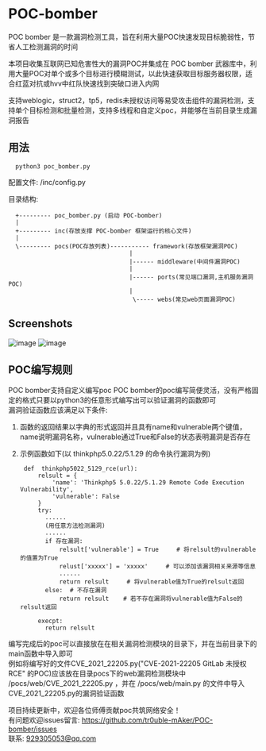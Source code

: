 # POC-bomber
POC bomber 是一款漏洞检测工具，旨在利用大量POC快速发现目标脆弱性，节省人工检测漏洞的时间   
                                  
本项目收集互联网已知危害性大的漏洞POC并集成在 POC bomber 武器库中，利用大量POC对单个或多个目标进行模糊测试，以此快速获取目标服务器权限，适合红蓝对抗或hvv中红队快速找到突破口进入内网

支持weblogic，struct2，tp5，redis未授权访问等易受攻击组件的漏洞检测，支持单个目标检测和批量检测，支持多线程和自定义poc，并能够在当前目录生成漏洞报告

## 用法      
      python3 poc_bomber.py 

配置文件:  /inc/config.py

目录结构:
       
      +--------- poc_bomber.py (启动 POC-bomber)
      | 
      +--------- inc(存放支撑 POC-bomber 框架运行的核心文件)
      |
      \--------- pocs(POC存放列表)----------- framework(存放框架漏洞POC)
                                      |
                                      |------ middleware(中间件漏洞POC)
                                      |
                                      |------ ports(常见端口漏洞,主机服务漏洞POC)
                                      |
                                       \----- webs(常见web页面漏洞POC)
      
      
## Screenshots    
![image](https://user-images.githubusercontent.com/71172892/143585798-9d7e505d-42f0-4b8f-ae0c-fd400466f2b5.png)
![image](https://user-images.githubusercontent.com/71172892/143586027-5e54e484-edc7-4551-a536-4f005efa5048.png)      


## POC编写规则     
POC bomber支持自定义编写poc
POC bomber的poc编写简便灵活，没有严格固定的格式只要以python3的任意形式编写出可以验证漏洞的函数即可                        
漏洞验证函数应该满足以下条件:                   
1. 函数的返回结果以字典的形式返回并且具有name和vulnerable两个键值，name说明漏洞名称，vulnerable通过True和False的状态表明漏洞是否存在           
2. 示例函数如下(以 thinkphp5.0.22/5.1.29 的命令执行漏洞为例)                                  
  
        def  thinkphp5022_5129_rce(url):          
            relsult = {                   
                'name': 'Thinkphp5 5.0.22/5.1.29 Remote Code Execution Vulnerability',           
                'vulnerable': False            
            }  
            try:
              ......        
              (用任意方法检测漏洞)             
              ......
              if 存在漏洞:
                  relsult['vulnerable'] = True     # 将relsult的vulnerable的值置为True             
                  relust['xxxxx'] = 'xxxxx'     # 可以添加该漏洞相关来源等信息            
                  ......           
                  return relsult     # 将vulnerable值为True的relsult返回                   
              else:  # 不存在漏洞           
                  return relsult    # 若不存在漏洞将vulnerable值为False的relsult返回

            execpt:
              return relsult

编写完成后的poc可以直接放在在相关漏洞检测模块的目录下，并在当前目录下的main函数中导入即可       
例如将编写好的文件CVE_2021_22205.py("CVE-2021-22205 GitLab 未授权RCE" 的POC)应该放在目录pocs下的web漏洞检测模块中 /pocs/web/CVE_2021_22205.py ，并在 /pocs/web/main.py 的文件中导入CVE_2021_22205.py的漏洞验证函数      


项目持续更新中，欢迎各位师傅贡献poc共筑网络安全！  
有问题欢迎issues留言: https://github.com/tr0uble-mAker/POC-bomber/issues    
联系: 929305053@qq.com    
